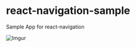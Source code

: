 # react-navigation-sample
Sample App for react-navigation

![Imgur](http://i.imgur.com/DrA7TYX.gif)
